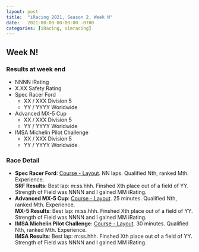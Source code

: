 ```yaml
---
layout: post
title:  "iRacing 2021, Season 2, Week N"
date:   2021-00-00 00:00:00 -0700
categories: [iRacing, simracing]
---
```

## Week N!

### Results at week end
* NNNN iRating
* X.XX Safety Rating
* Spec Racer Ford
  + XX / XXX Division 5
  + YY / YYYY Worldwide
* Advanced MX-5 Cup
  + XX / XXX Division 5
  + YY / YYYY Worldwide
* IMSA Michelin Pilot Challenge
  + XX / XXX Division 5
  + YY / YYYY Worldwide

### Race Detail
* **Spec Racer Ford**: [Course - Layout](https://members.iracing.com/membersite/member/EventResult.do?&subsessionid=). NN laps. Qualified Nth, ranked Mth. Experience.  
**SRF Results**: Best lap: m:ss.hhh. Finshed Xth place out of a field of YY. Strength of Field was NNNN and I gained MM iRating.  
* **Advanced MX-5 Cup**: [Course - Layout](https://members.iracing.com/membersite/member/EventResult.do?&subsessionid=). 25 minutes. Qualified Nth, ranked Mth. Experience.  
**MX-5 Results**: Best lap: m:ss.hhh. Finshed Xth place out of a field of YY. Strength of Field was NNNN and I gained MM iRating.
* **IMSA Michelin Pilot Challenge**: [Course - Layout](https://members.iracing.com/membersite/member/EventResult.do?&subsessionid=). 30 minutes. Qualified Nth, ranked Mth. Experience.  
**IMSA Results**: Best lap: m:ss.hhh. Finshed Xth place out of a field of YY. Strength of Field was NNNN and I gained MM iRating.
